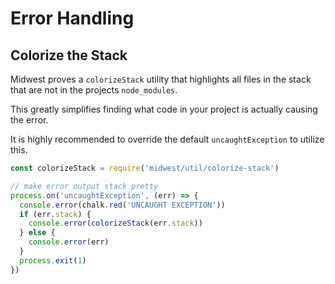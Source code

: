# Error Handling

## Colorize the Stack

Midwest proves a `colorizeStack` utility that highlights
all files in the stack that are not in the projects `node_modules`.

This greatly simplifies finding what code in your project is actually
causing the error.

It is highly recommended to override the default `uncaughtException`
to utilize this.

```js
const colorizeStack = require('midwest/util/colorize-stack')

// make error output stack pretty
process.on('uncaughtException', (err) => {
  console.error(chalk.red('UNCAUGHT EXCEPTION'))
  if (err.stack) {
    console.error(colorizeStack(err.stack))
  } else {
    console.error(err)
  }
  process.exit(1)
})
```
